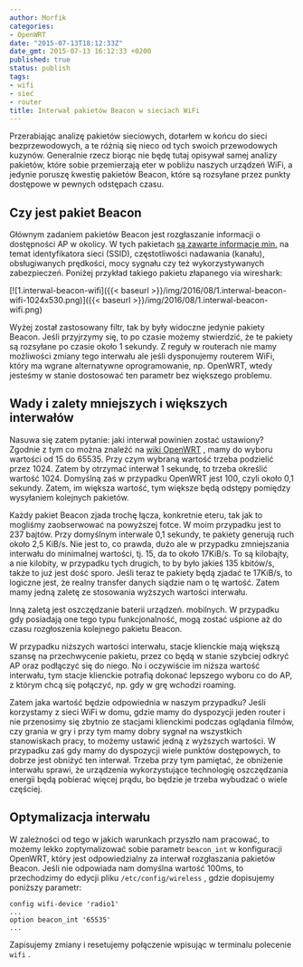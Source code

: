 ```yaml
---
author: Morfik
categories:
- OpenWRT
date: "2015-07-13T18:12:33Z"
date_gmt: 2015-07-13 16:12:33 +0200
published: true
status: publish
tags:
- wifi
- sieć
- router
title: Interwał pakietów Beacon w sieciach WiFi
---
```


Przerabiając analizę pakietów sieciowych, dotarłem w końcu do sieci bezprzewodowych, a te różnią się
nieco od tych swoich przewodowych kuzynów. Generalnie rzecz biorąc nie będę tutaj opisywał samej
analizy pakietów, które sobie przemierzają eter w pobliżu naszych urządzeń WiFi, a jedynie poruszę
kwestię pakietów Beacon, które są rozsyłane przez punkty dostępowe w pewnych odstępach czasu.

<!--more-->
## Czy jest pakiet Beacon

Głównym zadaniem pakietów Beacon jest rozgłaszanie informacji o dostępności AP w okolicy. W tych
pakietach [są zawarte informacje
min.](http://www.dd-wrt.com/wiki/index.php/Advanced_wireless_settings#Beacon_Interval) na temat
identyfikatora sieci (SSID), częstotliwości nadawania (kanału), obsługiwanych prędkości, mocy
sygnału czy też wykorzystywanych zabezpieczeń. Poniżej przykład takiego pakietu złapanego via
wireshark:

[![1.interwal-beacon-wifi]({{< baseurl >}}/img/2016/08/1.interwal-beacon-wifi-1024x530.png)]({{< baseurl >}}/img/2016/08/1.interwal-beacon-wifi.png)

Wyżej został zastosowany filtr, tak by były widoczne jedynie pakiety Beacon. Jeśli przyjrzymy się,
to po czasie możemy stwierdzić, że te pakiety są rozsyłane po czasie około 1 sekundy. Z reguły w
routerach nie mamy możliwości zmiany tego interwału ale jeśli dysponujemy routerem WiFi, który ma
wgrane alternatywne oprogramowanie, np. OpenWRT, wtedy jesteśmy w stanie dostosować ten parametr bez
większego problemu.

## Wady i zalety mniejszych i większych interwałów

Nasuwa się zatem pytanie: jaki interwał powinien zostać ustawiony? Zgodnie z tym co można znaleźć na
[wiki OpenWRT](http://wiki.openwrt.org/doc/uci/wireless) , mamy do wyboru wartości od 15 do 65535.
Przy czym wybraną wartość trzeba podzielić przez 1024. Zatem by otrzymać interwał 1 sekundę, to
trzeba określić wartość 1024. Domyślną zaś w przypadku OpenWRT jest 100, czyli około 0,1 sekundy.
Zatem, im większa wartość, tym większe będą odstępy pomiędzy wysyłaniem kolejnych pakietów.

Każdy pakiet Beacon zjada trochę łącza, konkretnie eteru, tak jak to mogliśmy zaobserwować na
powyższej fotce. W moim przypadku jest to 237 bajtów. Przy domyślnym interwale 0,1 sekundy, te
pakiety generują ruch około 2,5 KiB/s. Nie jest to, co prawda, dużo ale w przypadku zmniejszania
interwału do minimalnej wartości, tj. 15, da to około 17KiB/s. To są kilobajty, a nie kilobity, w
przypadku tych drugich, to by było jakieś 135 kbitów/s, także to już jest dość sporo. Jeśli teraz te
pakiety będą zjadać te 17KiB/s, to logiczne jest, że realny transfer danych siądzie nam o tę
wartość. Zatem mamy jedną zaletę ze stosowania wyższych wartości interwału.

Inną zaletą jest oszczędzanie baterii urządzeń. mobilnych. W przypadku gdy posiadają one tego typu
funkcjonalność, mogą zostać uśpione aż do czasu rozgłoszenia kolejnego pakietu Beacon.

W przypadku niższych wartości interwału, stacje klienckie mają większą szansę na przechwycenie
pakietu, przez co będą w stanie szybciej odkryć AP oraz podłączyć się do niego. No i oczywiście im
niższa wartość interwału, tym stacje klienckie potrafią dokonać lepszego wyboru co do AP, z którym
chcą się połączyć, np. gdy w grę wchodzi roaming.

Zatem jaka wartość będzie odpowiednia w naszym przypadku? Jeśli korzystamy z sieci WiFi w domu,
gdzie mamy do dyspozycji jeden router i nie przenosimy się zbytnio ze stacjami klienckimi podczas
oglądania filmów, czy grania w gry i przy tym mamy dobry sygnał na wszystkich stanowiskach pracy, to
możemy ustawić jedną z wyższych wartości. W przypadku zaś gdy mamy do dyspozycji wiele punktów
dostępowych, to dobrze jest obniżyć ten interwał. Trzeba przy tym pamiętać, że obniżenie interwału
sprawi, że urządzenia wykorzystujące technologię oszczędzania energii będą pobierać więcej prądu, bo
będzie je trzeba wybudzać o wiele częściej.

## Optymalizacja interwału

W zależności od tego w jakich warunkach przyszło nam pracować, to możemy lekko zoptymalizować sobie
parametr `beacon_int` w konfiguracji OpenWRT, który jest odpowiedzialny za interwał rozgłaszania
pakietów Beacon. Jeśli nie odpowiada nam domyślna wartość 100ms, to przechodzimy do edycji pliku
`/etc/config/wireless` , gdzie dopisujemy poniższy parametr:

    config wifi-device 'radio1'
    ...
    option beacon_int '65535'
    ...

Zapisujemy zmiany i resetujemy połączenie wpisując w terminalu polecenie `wifi` .

